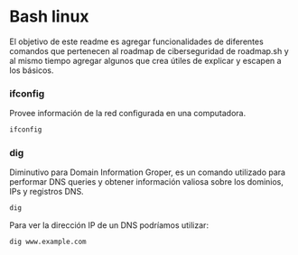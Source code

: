 # Bash linux

El objetivo de este readme es agregar funcionalidades de diferentes comandos que pertenecen al roadmap de ciberseguridad de roadmap.sh y al mismo tiempo agregar algunos que crea útiles de explicar y escapen a los básicos.

### ifconfig

Provee información de la red configurada en una computadora. 

```bash
ifconfig
```

### dig

Diminutivo para Domain Information Groper, es un comando utilizado para performar DNS queries y obtener información valiosa sobre los dominios, IPs y registros DNS.

```bash
dig
```
Para ver la dirección IP de un DNS podríamos utilizar:

```bash
dig www.example.com
```